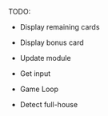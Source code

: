 TODO:

- Display remaining cards
- Display bonus card
- Update module
- Get input
- Game Loop

- Detect full-house
